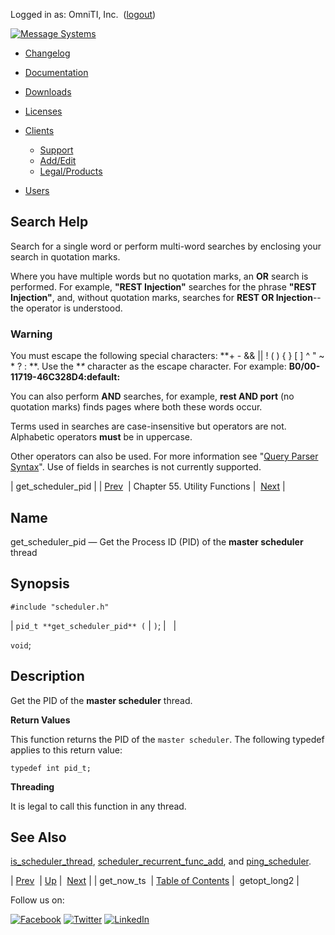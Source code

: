 Logged in as: OmniTI, Inc.  ([logout](https://support.messagesystems.com/logout.php))

[![Message Systems](https://support.messagesystems.com/images/ms-white205.png)](https://support.messagesystems.com/start.php) 

*   [Changelog](https://support.messagesystems.com/start.php?show=changelog)
*   [Documentation](https://support.messagesystems.com/docs/)
*   [Downloads](https://support.messagesystems.com/start.php)

*   [Licenses](https://support.messagesystems.com/license_summary.php)
*   <a href="">Clients</a>
    *   [Support](https://support.messagesystems.com/cs.php)
    *   [Add/Edit](https://support.messagesystems.com/edit_client.php)
    *   [Legal/Products](https://support.messagesystems.com/edit_products.php)
*   [Users](https://support.messagesystems.com/edit_customer.php)

## Search Help

Search for a single word or perform multi-word searches by enclosing your search in quotation marks.

Where you have multiple words but no quotation marks, an **OR** search is performed. For example, **"REST Injection"** searches for the phrase **"REST Injection"**, and, without quotation marks, searches for **REST OR Injection**--the operator is understood.

### Warning

You must escape the following special characters: **+ - && || ! ( ) { } [ ] ^ " ~ * ? : \**. Use the **\** character as the escape character. For example: **B0/00-11719-46C328D4\:default\:**

You can also perform **AND** searches, for example, **rest AND port** (no quotation marks) finds pages where both these words occur.

Terms used in searches are case-insensitive but operators are not. Alphabetic operators **must** be in uppercase.

Other operators can also be used. For more information see "[Query Parser Syntax](https://lucene.apache.org/core/old_versioned_docs/versions/3_0_0/queryparsersyntax.html)". Use of fields in searches is not currently supported.

| get_scheduler_pid |
| [Prev](apis.get_now_ts.php)  | Chapter 55. Utility Functions |  [Next](apis.getopt_long2.php) |

<a name="apis.get_scheduler_pid"></a>
## Name

get_scheduler_pid — Get the Process ID (PID) of the **master scheduler**           thread

## Synopsis

`#include "scheduler.h"`

| `pid_t **get_scheduler_pid** (` | `)`; |   |

`void`;<a name="idp36586000"></a>
## Description

Get the PID of the **master scheduler**           thread.

**Return Values**

This function returns the PID of the `master scheduler`. The following typedef applies to this return value:

`typedef int pid_t;`

**Threading**

It is legal to call this function in any thread.

<a name="idp36591344"></a>
## See Also

[is_scheduler_thread](apis.is_scheduler_thread.php "is_scheduler_thread"), [scheduler_recurrent_func_add](apis.scheduler_recurrent_func_add.php "scheduler_recurrent_func_add"), and [ping_scheduler](apis.ping_scheduler.php "ping_scheduler").

| [Prev](apis.get_now_ts.php)  | [Up](utility.php) |  [Next](apis.getopt_long2.php) |
| get_now_ts  | [Table of Contents](index.php) |  getopt_long2 |

Follow us on:

[![Facebook](https://support.messagesystems.com/images/icon-facebook.png)](http://www.facebook.com/messagesystems) [![Twitter](https://support.messagesystems.com/images/icon-twitter.png)](http://twitter.com/#!/MessageSystems) [![LinkedIn](https://support.messagesystems.com/images/icon-linkedin.png)](http://www.linkedin.com/company/message-systems)